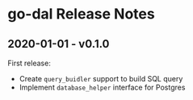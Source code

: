 # go-dal Release Notes

## 2020-01-01 - v0.1.0

First release:
- Create `query_buidler` support to build SQL query
- Implement `database_helper` interface for Postgres

